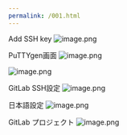 ```yaml
---
permalink: /001.html
---
```



Add SSH key
![image.png](https://cdn.steemitimages.com/DQmZj4zrooD3Mry8m2WBubRvY5cTnZxe78oEMat7J7XVbrz/image.png)


PuTTYgen画面
![image.png](https://cdn.steemitimages.com/DQmTnVKr3LGQ13uF4srMVckZN3o3Tj1kN7c24c94RSDKVhB/image.png)


![image.png](https://cdn.steemitimages.com/DQmbDcMbte4Mh9AZPD8mZrnVY2SL6Ytrd5ZKFYS489QLpt1/image.png)



GitLab SSH設定
![image.png](https://cdn.steemitimages.com/DQmeXW2yYK5QKz3LGPs1KyiRuTAWmQ1qXF8WwuJqm8zDPno/image.png)




日本語設定
![image.png](https://cdn.steemitimages.com/DQmZzTJ9eEjAitKRnckoQYiYHkQ9iRpTvJzznwbQXiNjgD7/image.png)



GitLab プロジェクト
![image.png](https://cdn.steemitimages.com/DQmQcKjuMzHhycFK5nwDe56z22eS4qEGTYusyCvtphc7wGf/image.png)

